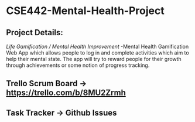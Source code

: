 # CSE442-Mental-Health-Project

## Project Details: 

*Life Gamification / Mental Health Improvement*
-Mental Health Gamification Web App which allows people to log in and complete activities which aim to help their mental state. The app will try to reward people for their growth through achievements or some notion of progress tracking.





## Trello Scrum Board -> https://trello.com/b/8MU2Zrmh
## Task Tracker -> Github Issues
